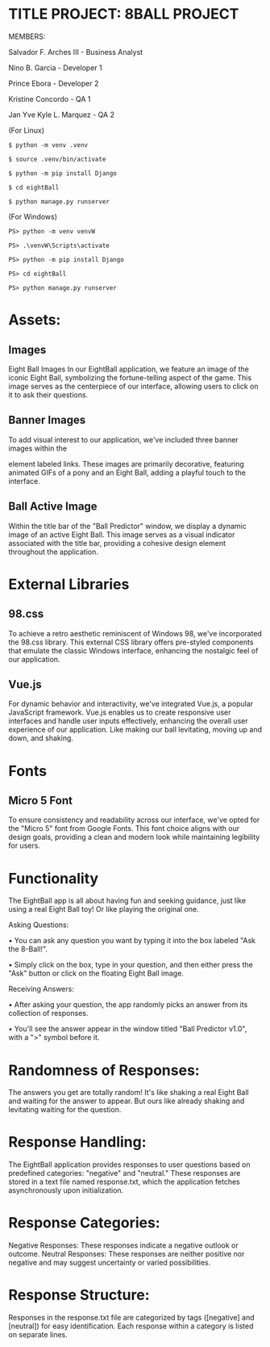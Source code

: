 # TITLE PROJECT: 8BALL PROJECT

MEMBERS:

Salvador F. Arches III - Business Analyst

Nino B. Garcia - Developer 1

Prince Ebora - Developer 2

Kristine Concordo - QA 1

Jan Yve Kyle L. Marquez - QA 2

(For Linux)
```
$ python -m venv .venv

$ source .venv/bin/activate

$ python -m pip install Django

$ cd eightBall

$ python manage.py runserver  
```

(For Windows)
```
PS> python -m venv venvW

PS> .\venvW\Scripts\activate

PS> python -m pip install Django

PS> cd eightBall

PS> python manage.py runserver  
```

# Assets:
## Images
Eight Ball Images
In our EightBall application, we feature an image of the iconic Eight Ball, symbolizing the fortune-telling aspect of the game. This image serves as the centerpiece of our interface, allowing users to click on it to ask their questions.

## Banner Images
To add visual interest to our application, we've included three banner images within the <div> element labeled links. These images are primarily decorative, featuring animated GIFs of a pony and an Eight Ball, adding a playful touch to the interface.

## Ball Active Image
Within the title bar of the "Ball Predictor" window, we display a dynamic image of an active Eight Ball. This image serves as a visual indicator associated with the title bar, providing a cohesive design element throughout the application.


# External Libraries
## 98.css
To achieve a retro aesthetic reminiscent of Windows 98, we've incorporated the 98.css library. This external CSS library offers pre-styled components that emulate the classic Windows interface, enhancing the nostalgic feel of our application.

## Vue.js
For dynamic behavior and interactivity, we've integrated Vue.js, a popular JavaScript framework. Vue.js enables us to create responsive user interfaces and handle user inputs effectively, enhancing the overall user experience of our application. Like making our ball levitating, moving up and down, and shaking.

# Fonts
## Micro 5 Font
To ensure consistency and readability across our interface, we've opted for the "Micro 5" font from Google Fonts. This font choice aligns with our design goals, providing a clean and modern look while maintaining legibility for users.

# Functionality
The EightBall app is all about having fun and seeking guidance, just like using a real Eight Ball toy! Or like playing the original one.

Asking Questions:

•	You can ask any question you want by typing it into the box labeled "Ask the 8-Ball!".

•	Simply click on the box, type in your question, and then either press the "Ask" button or click on the floating Eight Ball image.

Receiving Answers:

•	After asking your question, the app randomly picks an answer from its collection of responses.

•	You'll see the answer appear in the window titled "Ball Predictor v1.0", with a ">" symbol before it.

# Randomness of Responses:
The answers you get are totally random! It's like shaking a real Eight Ball and waiting for the answer to appear. But ours like already shaking and levitating waiting for the question.

# Response Handling:
The EightBall application provides responses to user questions based on predefined categories: "negative" and "neutral." These responses are stored in a text file named response.txt, which the application fetches asynchronously upon initialization.

# Response Categories:
Negative Responses: These responses indicate a negative outlook or outcome.
Neutral Responses: These responses are neither positive nor negative and may suggest uncertainty or varied possibilities.

# Response Structure:
Responses in the response.txt file are categorized by tags ([negative] and [neutral]) for easy identification.
Each response within a category is listed on separate lines.
